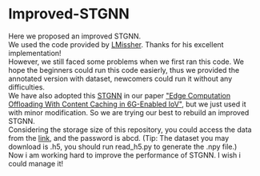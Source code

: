 # Improved-STGNN
Here we proposed an improved STGNN. <br>
We used the code provided by [LMissher](https://github.com/LMissher/STGNN). Thanks for his excellent implementation! <br>
However, we still faced some problems when we first ran this code. We hope the beginners could run this code easierly, thus we provided the annotated version with dataset, newcomers could run it without any difficulties. <br>
We have also adopted this [STGNN](https://ieeexplore.ieee.org/document/9551450) in our paper ["Edge Computation Offloading With Content Caching in 6G-Enabled IoV"](https://ieeexplore.ieee.org/document/10034418), but we just used it with minor modification. So we are trying our best to rebuild an improved STGNN. <br>
Considering the storage size of this repository, you could access the data from the [link](https://pan.baidu.com/s/1QMfkULcVElFI_yrxzxC9rQ?pwd=abcd), and the password is abcd. (Tip: The dataset you may download is .h5, you should run read_h5.py to generate the .npy file.) <br>
Now i am working hard to improve the performance of STGNN. I wish i could manage it! 
